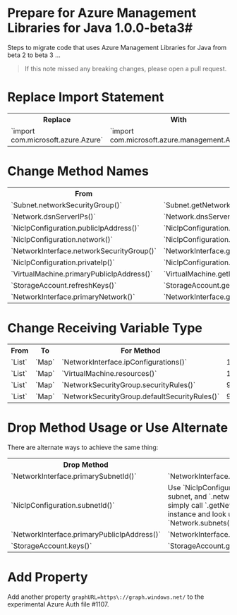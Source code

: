 # Prepare for Azure Management Libraries for Java 1.0.0-beta3#

Steps to migrate code that uses Azure Management Libraries for Java from beta 2 to beta 3 …

> If this note missed any breaking changes, please open a pull request.

# Replace Import Statement #

<table>
  <tr>
    <th>Replace</th>
    <th>With</th>
    <th>Ref</th>
  </tr>
  <tr>
    <td>`import com.microsoft.azure.Azure`</td>
    <td>`import com.microsoft.azure.management.Azure`</td>
    <td>#1144</td>
  </tr>
</table>

# Change Method Names #

<table>
  <tr>
    <th>From</th>
    <th>To</th>
    <th>Ref</th>
  </tr>
  <tr>
    <td>`Subnet.networkSecurityGroup()`</td>
    <td>`Subnet.getNetworkSecurityGroup()`</td>
    <td>#1140</td>
  </tr>
  <tr>
    <td>`Network.dsnServerIPs()`</td>
    <td>`Network.dnsServerIps()`</td>
    <td>#1140</td>
  </tr>
  <tr>
    <td>`NicIpConfiguration.publicIpAddress()`</td>
    <td>`NicIpConfiguration.getPublicIpAddress()`</td>
    <td>#1083</td>
  </tr>
  <tr>
    <td>`NicIpConfiguration.network()`</td>
    <td>`NicIpConfiguration.getNetwork()`</td>
    <td>#1083</td>
  </tr>
  <tr>
    <td>`NetworkInterface.networkSecurityGroup()`</td>
    <td>`NetworkInterface.getNetworkSecurityGroup()`</td>
    <td>#1065</td>
  </tr>
  <tr>
    <td>`NicIpConfiguration.privateIp()`</td>
    <td>`NicIpConfiguration.privateIpAddress()`</td>
    <td>#1055</td>
  </tr>
  <tr>
    <td>`VirtualMachine.primaryPublicIpAddress()`</td>
    <td>`VirtualMachine.getPrimaryPublicIpAddress()`</td>
    <td>#1090</td>
  </tr>
  <tr>
    <td>`StorageAccount.refreshKeys()`</td>
    <td>`StorageAccount.getKeys()`</td>
    <td>#1090</td>
  </tr>
  <tr>
    <td>`NetworkInterface.primaryNetwork()`</td>
    <td>`NetworkInterface.getPrimaryNetwork()`</td>
    <td>#1090</td>
  </tr>
</table>

# Change Receiving Variable Type #

<table>
  <tr>
    <th>From</th>
    <th>To</th>
    <th>For Method</th>
    <th>Ref</th>
  </tr>
  <tr>
    <td>`List`</td>
    <td>`Map`</td>
    <td>`NetworkInterface.ipConfigurations()`</td>
    <td>1055</td>
  </tr>
  <tr>
    <td>`List`</td>
    <td>`Map`</td>
    <td>`VirtualMachine.resources()`</td>
    <td>1045</td>
  </tr>
  <tr>
    <td>`List`</td>
    <td>`Map`</td>
    <td>`NetworkSecurityGroup.securityRules()`</td>
    <td>970</td>
  </tr>
  <tr>
    <td>`List`</td>
    <td>`Map`</td>
    <td>`NetworkSecurityGroup.defaultSecurityRules()`</td>
    <td>970</td>
  </tr>
</table>

# Drop Method Usage or Use Alternate #

There are alternate ways to achieve the same thing:

<table>
  <tr>
    <th>Drop Method</th>
    <th>Use Alternate</th>
    <th>Ref</th>
  </tr>
  <tr>
    <td>`NetworkInterface.primarySubnetId()`</td>
    <td>`NetworkInterface.primaryIpConfiguration().subnetId()`</td>
    <td>1090</td>
  </tr>
  <tr>
    <td>`NicIpConfiguration.subnetId()`</td>
    <td>Use `NicIpConfiguration.subnetName()` for the name of the subnet, and `.networkId()` for its parent virtual network ID. Or simply call `.getNetwork()` for the actual associated Network instance and look up the subnet using `Network.subnets().get(subnetName)`</td>
    <td>1090</td>
  </tr>
  <tr>
    <td>`NetworkInterface.primaryPublicIpAddress()`</td>
    <td>`NetworkInterface.primaryIpConfiguration().getPublicIpAddress()`</td>
    <td>1090</td>
  </tr>
  <tr>
    <td>`StorageAccount.keys()`</td>
    <td>`StorageAccount.getKeys()`</td>
    <td>1090</td>
  </tr>
</table>

# Add Property #

Add another property `graphURL=https\://graph.windows.net/` to the experimental Azure Auth file #1107.


